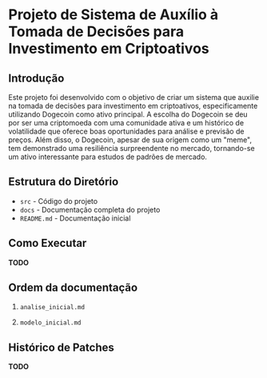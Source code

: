 # Projeto de Sistema de Auxílio à Tomada de Decisões para Investimento em Criptoativos

## Introdução

Este projeto foi desenvolvido com o objetivo de criar um sistema que auxilie na tomada de decisões para investimento em criptoativos, especificamente utilizando Dogecoin como ativo principal. A escolha do Dogecoin se deu por ser uma criptomoeda com uma comunidade ativa e um histórico de volatilidade que oferece boas oportunidades para análise e previsão de preços. Além disso, o Dogecoin, apesar de sua origem como um "meme", tem demonstrado uma resiliência surpreendente no mercado, tornando-se um ativo interessante para estudos de padrões de mercado.

## Estrutura do Diretório

- `src` - Código do projeto
- `docs` - Documentação completa do projeto
- `README.md` - Documentação inicial

## Como Executar

**TODO**

## Ordem da documentação

1. `analise_inicial.md`

2. `modelo_inicial.md`

## Histórico de Patches

**TODO**